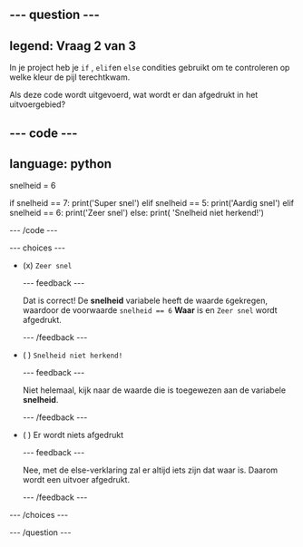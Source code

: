 
--- question ---
---
legend: Vraag 2 van 3
---

In je project heb je `if` , `elif`en `else` condities gebruikt om te controleren op welke kleur de pijl terechtkwam.

Als deze code wordt uitgevoerd, wat wordt er dan afgedrukt in het uitvoergebied?

--- code ---
---
language: python
---

snelheid = 6

if snelheid == 7: print('Super snel') elif snelheid == 5: print('Aardig snel') elif snelheid == 6: print('Zeer snel') else: print( 'Snelheid niet herkend!')

--- /code ---

--- choices ---

- (x) `Zeer snel`

  --- feedback ---

  Dat is correct! De **snelheid** variabele heeft de waarde `6`gekregen, waardoor de voorwaarde `snelheid == 6` **Waar** is en `Zeer snel` wordt afgedrukt.

  --- /feedback ---

- ( ) `Snelheid niet herkend!`

  --- feedback ---

  Niet helemaal, kijk naar de waarde die is toegewezen aan de variabele **snelheid**.

  --- /feedback ---

- ( ) Er wordt niets afgedrukt

  --- feedback ---

  Nee, met de else-verklaring zal er altijd iets zijn dat waar is. Daarom wordt een uitvoer afgedrukt.

  --- /feedback ---

--- /choices ---

--- /question ---
